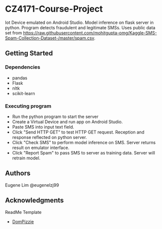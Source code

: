 # CZ4171-Course-Project

Iot Device emulated on Android Studio. Model inference on flask server in python. Program detects fraudulent and legitimate SMSs. Uses public data set from https://raw.githubusercontent.com/mohitgupta-omg/Kaggle-SMS-Spam-Collection-Dataset-/master/spam.csv.

## Getting Started

### Dependencies

* pandas
* Flask
* nltk
* scikit-learn

### Executing program

* Run the python program to start the server
* Create a Virtual Device and run app on Android Studio.
* Paste SMS into input text field.
* Click "Send HTTP GET" to test HTTP GET request. Reception and response reflected on python server.
* Click "Check SMS" to perform model inference on SMS. Server returns result on emulator interface.
* Click "Report Spam" to pass SMS to server as training data. Server will retrain model.

## Authors

Eugene Lim @eugenelzj99

## Acknowledgments

ReadMe Template
* [DomPizzie](https://github.com/DomPizzie/7a5ff55ffa9081f2de27c315f5018afc)
